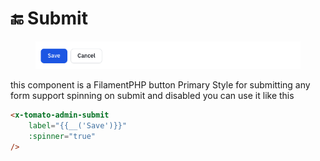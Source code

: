 # 🔚 Submit

<figure><img src="../../.gitbook/assets/image (8).png" alt=""><figcaption></figcaption></figure>

this component is a FilamentPHP button Primary Style for submitting any form support spinning on submit and disabled you can use it like this

```html
<x-tomato-admin-submit 
    label="{{__('Save')}}" 
    :spinner="true"
/>
```
